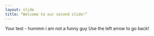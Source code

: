 ```yaml
---
layout: slide
title: “Welcome to our second slide!”
---
```

Your test - hummm i am not a funny guy
Use the left arrow to go back!
